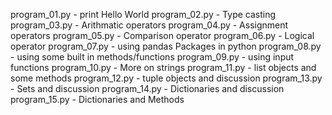 program_01.py - print Hello World
program_02.py - Type casting
program_03.py - Arithmatic operators
program_04.py - Assignment operators
program_05.py - Comparison operator
program_06.py - Logical operator
program_07.py - using pandas Packages in python
program_08.py - using some built in methods/functions
program_09.py - using input functions
program_10.py - More on strings
program_11.py - list objects and some methods
program_12.py - tuple objects and discussion
program_13.py - Sets and discussion
program_14.py - Dictionaries and discussion
program_15.py - Dictionaries and Methods